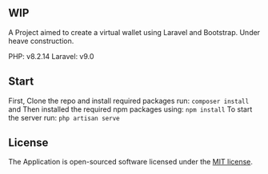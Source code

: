 ## WIP
A Project aimed to create a virtual wallet using Laravel and Bootstrap.
Under heave construction.

PHP: v8.2.14
Laravel: v9.0

## Start
First, Clone the repo and install required packages run: `composer install`
and Then installed the required npm packages using: `npm install`
To start the server run: `php artisan serve`

## License

The Application is open-sourced software licensed under the [MIT license](https://opensource.org/licenses/MIT).
